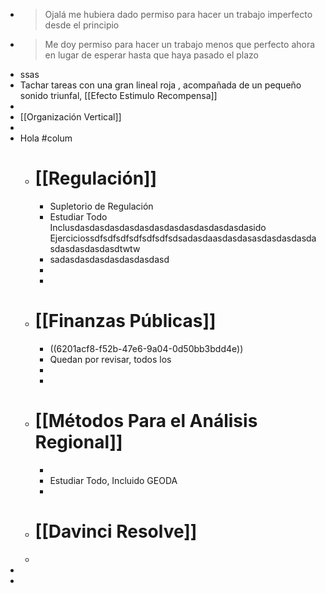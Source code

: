 - > Ojalá me hubiera dado permiso para hacer un trabajo imperfecto desde el principio
- > Me doy permiso para hacer un trabajo menos que perfecto ahora en lugar de esperar hasta que haya pasado el plazo
- ssas
- Tachar tareas con una gran lineal roja , acompañada de un pequeño sonido triunfal, [[Efecto Estimulo Recompensa]]
-
- [[Organización Vertical]]
-
- Hola #colum
	- # [[Regulación]]
		- Supletorio de Regulación
		- Estudiar Todo Inclusdasdasdasdasdasdasdasdasdasdasdasdasido Ejerciciossdfsdfsdfsdfsdfsdfsdsadasdaasdasdasasdasdasdasdasdasdasdasdasdtwtw
		- sadasdasdasdasdasdasdasd
		-
		-
	- # [[Finanzas Públicas]]
		- ((6201acf8-f52b-47e6-9a04-0d50bb3bdd4e))
		- Quedan  por revisar, todos los
		-
		-
	- # [[Métodos Para el Análisis Regional]]
		-
		- Estudiar Todo, Incluido GEODA
		-
	- # [[Davinci Resolve]]
	-
-
-